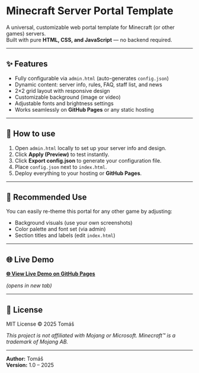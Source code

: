 # Minecraft Server Portal Template

A universal, customizable web portal template for Minecraft (or other games) servers.  
Built with pure **HTML, CSS, and JavaScript** — no backend required.

---

## ✨ Features
- Fully configurable via `admin.html` (auto-generates `config.json`)
- Dynamic content: server info, rules, FAQ, staff list, and news
- 2×2 grid layout with responsive design
- Customizable background (image or video)
- Adjustable fonts and brightness settings
- Works seamlessly on **GitHub Pages** or any static hosting

---

## 🚀 How to use
1. Open `admin.html` locally to set up your server info and design.
2. Click **Apply (Preview)** to test instantly.
3. Click **Export config.json** to generate your configuration file.
4. Place `config.json` next to `index.html`.
5. Deploy everything to your hosting or **GitHub Pages**.

---

## 🧩 Recommended Use
You can easily re-theme this portal for any other game by adjusting:
- Background visuals (use your own screenshots)
- Color palette and font set (via admin)
- Section titles and labels (edit `index.html`)

---

## 🌐 Live Demo

**[🌐 View Live Demo on GitHub Pages](https://tomashakl.github.io/minecraft-server-portal-template/)**

*(opens in new tab)*

---

## 📜 License
MIT License © 2025 Tomáš  

_This project is not affiliated with Mojang or Microsoft. Minecraft™ is a trademark of Mojang AB._

---

**Author:** Tomáš  
**Version:** 1.0 – 2025  
